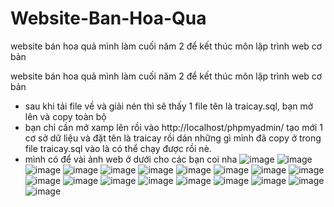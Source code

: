 # Website-Ban-Hoa-Qua
website bán hoa quả mình làm cuối năm 2 để kết thúc môn lập trình web cơ bản


website bán hoa quả mình làm cuối năm 2 để kết thúc môn lập trình web cơ bản

- sau khi tải file về và giải nén thì sẽ thấy 1 file tên là traicay.sql, bạn mở lên và copy toàn bộ
- bạn chỉ cần mở xamp lên rồi vào http://localhost/phpmyadmin/ tạo mới 1 cơ sở dữ liệu và đặt tên là traicay rồi dán những gì mình đã copy ở trong file traicay.sql vào là có thể chạy được rồi nè.
- mình có để vài ảnh web ở dưới cho các bạn coi nha
![image](https://github.com/3thang10/Website-Ban-Hoa-Qua/assets/30361534/f6c80372-aff3-4bed-b348-389297a142df)
![image](https://github.com/3thang10/Website-Ban-Hoa-Qua/assets/30361534/fb3b0e85-1cb5-4ffc-96e2-8f89a7d36b9e)
![image](https://github.com/3thang10/Website-Ban-Hoa-Qua/assets/30361534/966ee1b6-e3ec-4d12-88f7-e3d9430a42ef)
![image](https://github.com/3thang10/Website-Ban-Hoa-Qua/assets/30361534/a81c07ce-58aa-4903-8ab3-80ec364d39eb)
![image](https://github.com/3thang10/Website-Ban-Hoa-Qua/assets/30361534/cc68baef-7075-4794-a449-b67f8585692d)
![image](https://github.com/3thang10/Website-Ban-Hoa-Qua/assets/30361534/3e99b619-7b01-45eb-a617-3f4680d75344)
![image](https://github.com/3thang10/Website-Ban-Hoa-Qua/assets/30361534/acb6a0b3-375e-4ecd-acfc-763090cf7160)
![image](https://github.com/3thang10/Website-Ban-Hoa-Qua/assets/30361534/cbe28672-c4ee-4f56-b7c5-fdcd4f0aeb9e)
![image](https://github.com/3thang10/Website-Ban-Hoa-Qua/assets/30361534/e4770a45-4b88-478a-8d81-2fcf55d9ecae)
![image](https://github.com/3thang10/Website-Ban-Hoa-Qua/assets/30361534/d827808a-0de2-405a-b1e4-9e66fdf8f47b)
![image](https://github.com/3thang10/Website-Ban-Hoa-Qua/assets/30361534/89e59693-bc17-4811-a160-576898016c31)
![image](https://github.com/3thang10/Website-Ban-Hoa-Qua/assets/30361534/6836e818-26c6-4c0c-9d87-7449ae272626)
![image](https://github.com/3thang10/Website-Ban-Hoa-Qua/assets/30361534/e74cee10-76c1-4674-9fd1-14af39d194db)
![image](https://github.com/3thang10/Website-Ban-Hoa-Qua/assets/30361534/6e869cce-f0b3-417e-b4b9-d7d335ea2b38)
![image](https://github.com/3thang10/Website-Ban-Hoa-Qua/assets/30361534/4b2f47d9-8dd3-41a6-be64-078c3e62e604)
![image](https://github.com/3thang10/Website-Ban-Hoa-Qua/assets/30361534/442ec4df-1503-4afd-8020-ce2c032536d7)
![image](https://github.com/3thang10/Website-Ban-Hoa-Qua/assets/30361534/25e2e55c-94f7-4c40-a1b8-158b5be9edb9)
![image](https://github.com/3thang10/Website-Ban-Hoa-Qua/assets/30361534/5d4dc400-0e88-4355-9f87-bd83c55b30d2)
![image](https://github.com/3thang10/Website-Ban-Hoa-Qua/assets/30361534/7f254bff-1c3a-400e-b9ff-490d04a102c3)
